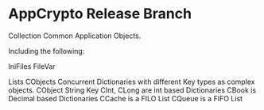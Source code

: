 # AppCrypto Release Branch
Collection Common Application Objects.

Including the following:

IniFiles
  FileVar

Lists
  CObjects Concurrent Dictionaries with different Key types as complex objects.
    CObject String Key 
    CInt, CLong are int based Dictionaries
    CBook is Decimal based Dictionaries
    CCache is a FILO List
    CQueue is a FIFO List
